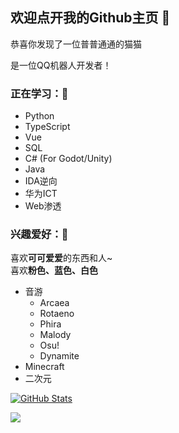## 欢迎点开我的Github主页 👋 

恭喜你发现了一位普普通通的猫猫

是一位QQ机器人开发者！

### 正在学习：📕
- Python
- TypeScript
- Vue
- SQL
- C# (For Godot/Unity)
- Java
- IDA逆向
- 华为ICT
- Web渗透

### 兴趣爱好：🎵
喜欢**可可爱爱**的东西和人~<br>
喜欢**粉色、蓝色、白色**
- 音游
  - Arcaea
  - Rotaeno
  - Phira
  - Malody
  - Osu!
  - Dynamite
- Minecraft
- 二次元

[![GitHub Stats](https://github-readme-stats.vercel.app/api?username=RaTaiHok&show_icons=true)](#)

<img align="center" src="https://github-readme-stats.vercel.app/api/wakatime?username=RTHsama&layout=compact&theme=dracula&hide_border=true">
